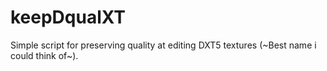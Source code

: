 # keepDqualXT
Simple script for preserving quality at editing DXT5 textures (~Best name i could think of~).
